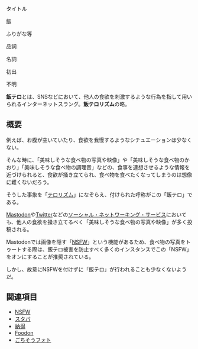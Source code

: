<div>

タイトル

</div>

飯

ふりがな等

品詞

名詞

初出

不明

  
**飯テロ**とは、SNSなどにおいて、他人の食欲を刺激するような行為を指して用いられるインターネットスラング。**飯テロリズム**の略。

## 概要

例えば、お腹が空いていたり、食欲を我慢するようなシチュエーションは少なくない。

そんな時に、「美味しそうな食べ物の写真や映像」や「美味しそうな食べ物のかおり」「美味しそうな食べ物の調理音」などの、食事を連想させるような情報を近づけられると、食欲が掻き立てられ、食べ物を食べたくなってしまうのは想像に難くないだろう。

そうした事象を「[テロリズム](https://ja.wikipedia.org/wiki/ja:%E3%83%86%E3%83%AD%E3%83%AA%E3%82%BA%E3%83%A0 "wikipedia:ja:テロリズム")」になぞらえ、付けられた呼称がこの「飯テロ」である。

[Mastodon](/Mastodon "Mastodon")や[Twitter](/Twitter "Twitter")などの[ソーシャル・ネットワーキング・サービス](/%E3%82%BD%E3%83%BC%E3%82%B7%E3%83%A3%E3%83%AB%E3%83%BB%E3%83%8D%E3%83%83%E3%83%88%E3%83%AF%E3%83%BC%E3%82%AD%E3%83%B3%E3%82%B0%E3%83%BB%E3%82%B5%E3%83%BC%E3%83%93%E3%82%B9 "ソーシャル・ネットワーキング・サービス")においても、他人の食欲を掻き立てるべく「美味しそうな食べ物の写真や映像」が多く投稿される。

Mastodonでは画像を隠す「[NSFW](/NSFW "NSFW")」という機能があるため、食べ物の写真をトゥートする際は、飯テロ被害を防止すべく多くのインスタンスでこの「NSFW」をオンにすることが推奨されている。

しかし、故意にNSFWを付けずに「飯テロ」が行われることも少なくないようだ。

## 関連項目

-   [NSFW](/NSFW "NSFW")
-   [スタバ](/%E3%82%B9%E3%82%BF%E3%83%90 "スタバ")
-   [納得](/%E7%B4%8D%E5%BE%97 "納得")
-   [Foodon](/Foodon "Foodon")
-   [ごちそうフォト](/%E3%81%94%E3%81%A1%E3%81%9D%E3%81%86%E3%83%95%E3%82%A9%E3%83%88 "ごちそうフォト")
